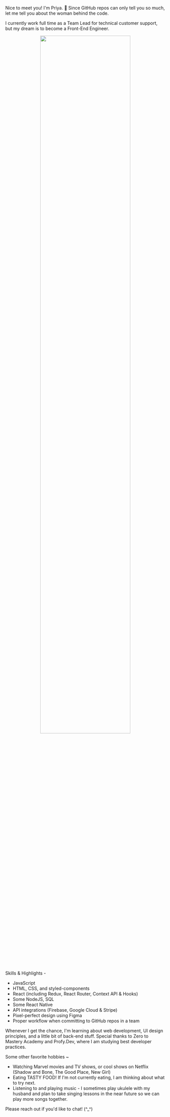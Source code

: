 Nice to meet you! I'm Priya. :vulcan_salute: Since GitHub repos can only tell you so much, let me tell you about the woman behind the code.

I currently work full time as a Team Lead for technical customer support, but my dream is to become a Front-End Engineer.

<p align="center">
 <img src="https://user-images.githubusercontent.com/42794888/122637949-1f1bdb80-d0a6-11eb-92b3-a8abe12a7fbf.png" width="75%">
</p>

Skills & Highlights -
  * JavaScript
  * HTML, CSS, and styled-components
  * React (including Redux, React Router, Context API & Hooks)
  * Some NodeJS, SQL
  * Some React Native
  * API integrations (Firebase, Google Cloud & Stripe)
  * Pixel-perfect design using Figma
  * Proper workflow when committing to GitHub repos in a team

Whenever I get the chance, I'm learning about web development, UI design principles, and a little bit of back-end stuff.
Special thanks to Zero to Mastery Academy and Profy.Dev, where I am studying best developer practices. 

Some other favorite hobbies ~
  * Watching Marvel movies and TV shows, or cool shows on Netflix (Shadow and Bone, The Good Place, New Girl)
  * Eating TASTY FOOD! If I'm not currently eating, I am thinking about what to try next.
  * Listening to and playing music - I sometimes play ukulele with my husband and plan to take singing lessons in the near future so we can play more songs together.

Please reach out if you'd like to chat! (^_^)
